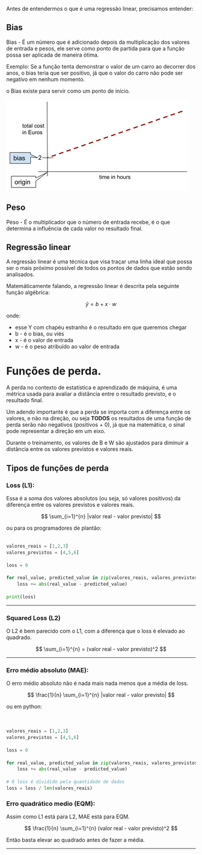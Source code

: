 Antes de entendermos o que é uma regressão linear, precisamos entender:

## Bias

Bias - É um número que é adicionado depois da multiplicação dos valores de entrada e pesos, ele 
serve como ponto de partida para que a função possa ser aplicada de maneira ótima.

Exemplo: Se a função tenta demonstrar o valor de um carro ao decorrer dos anos, o bias teria que
ser positivo, já que o valor do carro não pode ser negativo em nenhum momento.

o Bias existe para servir como um ponto de início.

![img.png](resources/img.png)

## Peso

Peso - É o multiplicador que o número de entrada recebe, é o que determina a influência de cada 
valor no resultado final.

## Regressão linear

A regressão linear é uma técnica que visa traçar uma linha ideal que possa ser o mais próximo possível 
de todos os pontos de dados que estão sendo analisados.

Matemáticamente falando, a regressão linear é descrita pela seguinte função algébrica:

$$
\hat{y} = b + x \cdot w
$$

onde:

* esse Y com chapéu estranho é o resultado em que queremos chegar
* b - é o bias, ou viés
* x - é o valor de entrada
* w - é o peso atribuído ao valor de entrada

# Funções de perda.

A perda no contexto de estatística e aprendizado de máquina, é uma métrica usada para avaliar a distância entre o resultado
previsto, e o resultado final.

Um adendo importante é que a perda se importa com a diferença entre os valores, e não na direção, ou seja
**TODOS** os resultados de uma função de perda serão não negativos (positivos + 0), já que na matemática, o sinal pode representar a direção em um eixo.

Durante o treinamento, os valores de B e W são ajustados para diminuir a distância entre os valores 
previstos e valores reais.

## Tipos de funções de perda


### Loss (L1): 
Essa é a soma dos valores absolutos (ou seja, só valores positivos) da diferença entre os 
valores previstos e valores reais.

$$ 
\sum_{i=1}^{n} |valor real - valor previsto|
$$

ou para os programadores de plantão:

```python

valores_reais = [1,2,3]
valores_previstos = [4,5,6]

loss = 0

for real_value, predicted_value in zip(valores_reais, valores_previstos):
    loss += abs(real_value - predicted_value)

print(loss)
```
---

### Squared Loss (L2)

O L2 é bem parecido com o L1, com a diferença que o loss é elevado ao quadrado.

$$
\sum_{i=1}^{n} = (valor real - valor previsto)^2
$$

---

### Erro médio absoluto (MAE):

O erro médio absoluto não é nada mais nada menos que a média de loss.

$$
\frac{1}{n} \sum_{i=1}^{n} |valor real - valor previsto|
$$

ou em python:

```python


valores_reais = [1,2,3]
valores_previstos = [4,5,6]

loss = 0

for real_value, predicted_value in zip(valores_reais, valores_previstos):
    loss += abs(real_value - predicted_value)

# O loss é dividido pela quantidade de dados
loss = loss / len(valores_reais)

```

### Erro quadrático medio (EQM):

Assim como L1 está para L2, MAE está para EQM.

$$
\frac{1}{n} \sum_{i=1}^{n} (valor real - valor previsto)^2
$$

Então basta elevar ao quadrado antes de fazer a média.

---